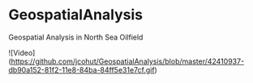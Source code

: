 # GeospatialAnalysis
Geospatial Analysis in North Sea Oilfield


![Video] (https://github.com/jcohut/GeospatialAnalysis/blob/master/42410937-db90a152-81f2-11e8-84ba-84ff5e31e7cf.gif)
